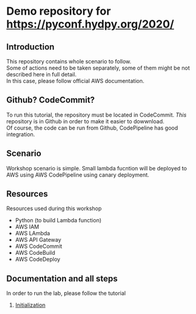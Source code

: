 # Demo repository for https://pyconf.hydpy.org/2020/

## Introduction

This repository contains whole scenario to follow.  
Some of actions need to be taken separately, some of them might be not described here in full detail.  
In this case, please follow official AWS documentation.

## Github? CodeCommit?

To run this tutorial, the repository must be located in CodeCommit. _This_ repository is in Github in order to make it easier to dowwnload.  
Of course, the code can be run from Github, CodePipeline has good integration. 

## Scenario

Workshop scenario is simple. Small lambda fucntion will be deployed to AWS using AWS CodePipeline using canary deployment.

## Resources

Resources used during this workshop

* Python (to build Lambda function)
* AWS IAM
* AWS LAmbda
* AWS API Gateway
* AWS CodeCommit
* AWS CodeBuild
* AWS CodeDeploy

## Documentation and all steps

In order to run the lab, please follow the tutorial

1. [Initialization](docs/001_initialization.md)

